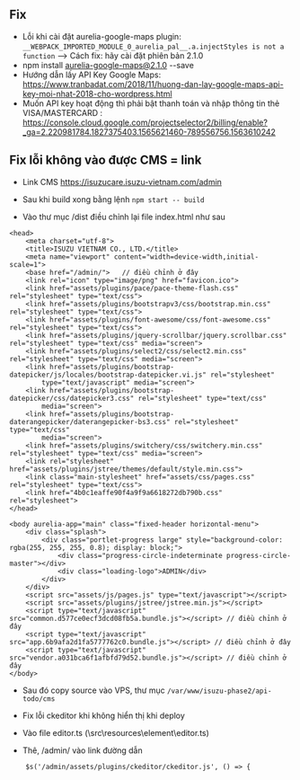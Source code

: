 ## Fix
- Lỗi khi cài đặt aurelia-google-maps plugin:
`__WEBPACK_IMPORTED_MODULE_0_aurelia_pal__.a.injectStyles is not a function`
--> Cách fix: hãy cài đặt phiên bản 2.1.0 
- npm install aurelia-google-maps@2.1.0 --save
- Hướng dẫn lấy API Key Google Maps:
https://www.tranbadat.com/2018/11/huong-dan-lay-google-maps-api-key-moi-nhat-2018-cho-wordpress.html
- Muốn API key hoạt động thì phải bật thanh toán và nhập thông tin thẻ VISA/MASTERCARD : https://console.cloud.google.com/projectselector2/billing/enable?_ga=2.220981784.1827375403.1565621460-789556756.1563610242

## Fix lỗi không vào được CMS = link 

- Link CMS https://isuzucare.isuzu-vietnam.com/admin

- Sau khi build xong bằng lệnh `npm start -- build`

- Vào thư mục /dist điều chỉnh lại file index.html như sau 
```
<head>
    <meta charset="utf-8">
    <title>ISUZU VIETNAM CO., LTD.</title>
    <meta name="viewport" content="width=device-width,initial-scale=1">
    <base href="/admin/">   // điều chỉnh ở đây
    <link rel="icon" type="image/png" href="favicon.ico">
    <link href="assets/plugins/pace/pace-theme-flash.css" rel="stylesheet" type="text/css">
    <link href="assets/plugins/bootstrapv3/css/bootstrap.min.css" rel="stylesheet" type="text/css">
    <link href="assets/plugins/font-awesome/css/font-awesome.css" rel="stylesheet" type="text/css">
    <link href="assets/plugins/jquery-scrollbar/jquery.scrollbar.css" rel="stylesheet" type="text/css" media="screen">
    <link href="assets/plugins/select2/css/select2.min.css" rel="stylesheet" type="text/css" media="screen">
    <link href="assets/plugins/bootstrap-datepicker/js/locales/bootstrap-datepicker.vi.js" rel="stylesheet"
        type="text/javascript" media="screen">
    <link href="assets/plugins/bootstrap-datepicker/css/datepicker3.css" rel="stylesheet" type="text/css"
        media="screen">
    <link href="assets/plugins/bootstrap-daterangepicker/daterangepicker-bs3.css" rel="stylesheet" type="text/css"
        media="screen">
    <link href="assets/plugins/switchery/css/switchery.min.css" rel="stylesheet" type="text/css" media="screen">
    <link rel="stylesheet" href="assets/plugins/jstree/themes/default/style.min.css">
    <link class="main-stylesheet" href="assets/css/pages.css" rel="stylesheet" type="text/css">
    <link href="4b0c1eaffe90f4a9f9a6618272db790b.css" rel="stylesheet">
</head>

<body aurelia-app="main" class="fixed-header horizontal-menu">
    <div class="splash">
        <div class="portlet-progress large" style="background-color: rgba(255, 255, 255, 0.8); display: block;">
            <div class="progress-circle-indeterminate progress-circle-master"></div>
            <div class="loading-logo">ADMIN</div>
        </div>
    </div>
    <script src="assets/js/pages.js" type="text/javascript"></script>
    <script src="assets/plugins/jstree/jstree.min.js"></script>
    <script type="text/javascript" src="common.d577ce0ecf3dcd08fb5a.bundle.js"></script> // điều chỉnh ở đây
    <script type="text/javascript" src="app.6b9afa2d1fa5777762c0.bundle.js"></script> // điều chỉnh ở đây
    <script type="text/javascript" src="vendor.a031bca6f1afbfd79d52.bundle.js"></script> // điều chỉnh ở đây
</body>
```

- Sau đó copy source vào VPS, thư mục `/var/www/isuzu-phase2/api-todo/cms`


- Fix lỗi ckeditor khi không hiển thị khi deploy

- Vào file editor.ts (\src\resources\element\editor.ts)
- Thê, /admin/ vào link đường dẫn
```
    $s('/admin/assets/plugins/ckeditor/ckeditor.js', () => {
```